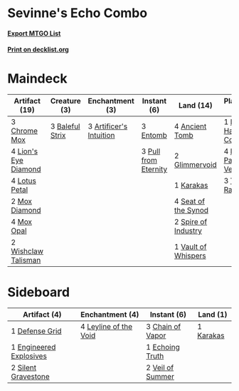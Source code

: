 # Sevinne's Echo Combo

#### [Export MTGO List](../collection/Sevinne's%20Echo%20Combo/Sevinne's%20Echo%20Combo.txt)
#### [Print on decklist.org](http://decklist.org/?deckmain=4%09Ancient%20Tomb%0A3%09Artificer's%20Intuition%0A3%09Baleful%20Strix%0A3%09Chrome%20Mox%0A1%09Dovin,%20Hand%20of%20Control%0A4%09Echo%20of%20Eons%0A3%09Entomb%0A2%09Glimmervoid%0A1%09Karakas%0A4%09Lion's%20Eye%20Diamond%0A4%09Lotus%20Petal%0A2%09Mox%20Diamond%0A4%09Mox%20Opal%0A4%09Narset,%20Parter%20of%20Veils%0A3%09Pull%20from%20Eternity%0A4%09Seat%20of%20the%20Synod%0A2%09Sevinne's%20Reclamation%0A2%09Spire%20of%20Industry%0A3%09Teferi,%20Time%20Raveler%0A1%09Tendrils%20of%20Agony%0A1%09Vault%20of%20Whispers%0A2%09Wishclaw%20Talisman&deckside=3%09Chain%20of%20Vapor%0A1%09Defense%20Grid%0A1%09Echoing%20Truth%0A1%09Engineered%20Explosives%0A1%09Karakas%0A4%09Leyline%20of%20the%20Void%0A2%09Silent%20Gravestone%0A2%09Veil%20of%20Summer)
# Maindeck

|                                        Artifact (19)                                         |                                       Creature (3)                                       |                                         Enchantment (3)                                         |                                          Instant (6)                                          |                                          Land (14)                                           |                                          Planeswalker (8)                                          |                                           Sorcery (7)                                            |
|----------------------------------------------------------------------------------------------|------------------------------------------------------------------------------------------|-------------------------------------------------------------------------------------------------|-----------------------------------------------------------------------------------------------|----------------------------------------------------------------------------------------------|----------------------------------------------------------------------------------------------------|--------------------------------------------------------------------------------------------------|
|3 [Chrome Mox](http://gatherer.wizards.com/Pages/Card/Details.aspx?multiverseid=413761)       |3 [Baleful Strix](http://gatherer.wizards.com/Pages/Card/Details.aspx?multiverseid=376260)|3 [Artificer's Intuition](http://gatherer.wizards.com/Pages/Card/Details.aspx?multiverseid=50172)|3 [Entomb](http://gatherer.wizards.com/Pages/Card/Details.aspx?multiverseid=413629)            |4 [Ancient Tomb](http://gatherer.wizards.com/Pages/Card/Details.aspx?multiverseid=409567)     |1 [Dovin, Hand of Control](http://gatherer.wizards.com/Pages/Card/Details.aspx?multiverseid=461156) |4 [Echo of Eons](http://gatherer.wizards.com/Pages/Card/Details.aspx?multiverseid=463995)         |
|4 [Lion's Eye Diamond](http://gatherer.wizards.com/Pages/Card/Details.aspx?multiverseid=3255) |                                                                                          |                                                                                                 |3 [Pull from Eternity](http://gatherer.wizards.com/Pages/Card/Details.aspx?multiverseid=106657)|2 [Glimmervoid](http://gatherer.wizards.com/Pages/Card/Details.aspx?multiverseid=370425)      |4 [Narset, Parter of Veils](http://gatherer.wizards.com/Pages/Card/Details.aspx?multiverseid=460988)|2 [Sevinne's Reclamation](http://gatherer.wizards.com/Pages/Card/Details.aspx?multiverseid=470551)|
|4 [Lotus Petal](http://gatherer.wizards.com/Pages/Card/Details.aspx?multiverseid=420602)      |                                                                                          |                                                                                                 |                                                                                               |1 [Karakas](http://gatherer.wizards.com/Pages/Card/Details.aspx?multiverseid=413782)          |3 [Teferi, Time Raveler](http://gatherer.wizards.com/Pages/Card/Details.aspx?multiverseid=461148)   |1 [Tendrils of Agony](http://gatherer.wizards.com/Pages/Card/Details.aspx?multiverseid=45842)     |
|2 [Mox Diamond](http://gatherer.wizards.com/Pages/Card/Details.aspx?multiverseid=5193)        |                                                                                          |                                                                                                 |                                                                                               |4 [Seat of the Synod](http://gatherer.wizards.com/Pages/Card/Details.aspx?multiverseid=420940)|                                                                                                    |                                                                                                  |
|4 [Mox Opal](http://gatherer.wizards.com/Pages/Card/Details.aspx?multiverseid=397719)         |                                                                                          |                                                                                                 |                                                                                               |2 [Spire of Industry](http://gatherer.wizards.com/Pages/Card/Details.aspx?multiverseid=423851)|                                                                                                    |                                                                                                  |
|2 [Wishclaw Talisman](http://gatherer.wizards.com/Pages/Card/Details.aspx?multiverseid=473072)|                                                                                          |                                                                                                 |                                                                                               |1 [Vault of Whispers](http://gatherer.wizards.com/Pages/Card/Details.aspx?multiverseid=205313)|                                                                                                    |                                                                                                  |


# Sideboard

|                                          Artifact (4)                                           |                                        Enchantment (4)                                         |                                        Instant (6)                                        |                                      Land (1)                                      |
|-------------------------------------------------------------------------------------------------|------------------------------------------------------------------------------------------------|-------------------------------------------------------------------------------------------|------------------------------------------------------------------------------------|
|1 [Defense Grid](http://gatherer.wizards.com/Pages/Card/Details.aspx?multiverseid=45481)         |4 [Leyline of the Void](http://gatherer.wizards.com/Pages/Card/Details.aspx?multiverseid=107682)|3 [Chain of Vapor](http://gatherer.wizards.com/Pages/Card/Details.aspx?multiverseid=420701)|1 [Karakas](http://gatherer.wizards.com/Pages/Card/Details.aspx?multiverseid=413782)|
|1 [Engineered Explosives](http://gatherer.wizards.com/Pages/Card/Details.aspx?multiverseid=50139)|                                                                                                |1 [Echoing Truth](http://gatherer.wizards.com/Pages/Card/Details.aspx?multiverseid=405212) |                                                                                    |
|2 [Silent Gravestone](http://gatherer.wizards.com/Pages/Card/Details.aspx?multiverseid=439846)   |                                                                                                |2 [Veil of Summer](http://gatherer.wizards.com/Pages/Card/Details.aspx?multiverseid=466952)|                                                                                    |

